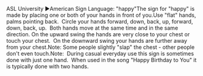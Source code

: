 ASL 
University ►American Sign Language: "happy"The sign for "happy"
is made by placing one or both of your hands in front of you.Use "flat" hands, palms pointing back.  Circle your 
	hands forward, down, back, up, 
forward, down, back, up.  Both hands move at the same time and
in the same direction. On the upward swing the hands are very close to your 
chest or touch your chest.  On the downward swing your hands are further 
away from your chest.Note: Some people slightly "slap" the chest - other
people don't even touch.Note:  During casual everyday use this sign is 
	sometimes done with just one 
hand.  When used in the song "Happy Birthday to You" it is typically done 
with two hands.